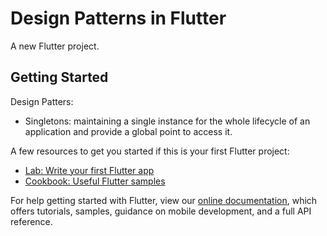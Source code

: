 # Design Patterns in Flutter

A new Flutter project.

## Getting Started

Design Patters:
- Singletons: maintaining a single instance for the whole lifecycle of an application and provide a global point to access it.

A few resources to get you started if this is your first Flutter project:

- [Lab: Write your first Flutter app](https://flutter.dev/docs/get-started/codelab)
- [Cookbook: Useful Flutter samples](https://flutter.dev/docs/cookbook)

For help getting started with Flutter, view our
[online documentation](https://flutter.dev/docs), which offers tutorials,
samples, guidance on mobile development, and a full API reference.
